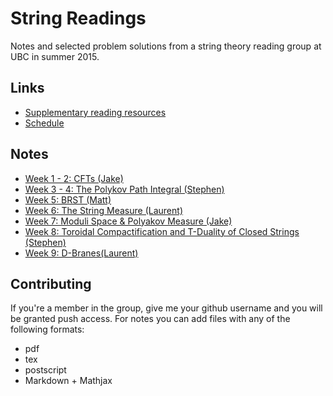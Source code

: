 # String Readings

Notes and selected problem solutions from a string theory reading group at UBC in summer 2015.

## Links

- [Supplementary reading resources](resources/reading.md)
- [Schedule](resources/schedule.md)

## Notes

- [Week 1 - 2: CFTs (Jake)](notes/cfts)
- [Week 3 - 4: The Polykov Path Integral (Stephen)](notes/polykov-path-integral)
- [Week 5: BRST (Matt)](notes/BRST)
- [Week 6: The String Measure (Laurent)](notes/string-measure)
- [Week 7: Moduli Space & Polyakov Measure (Jake)](notes/moduli-amplitude)
- [Week 8: Toroidal Compactification and T-Duality of Closed Strings (Stephen)](notes/toroid)
- [Week 9: D-Branes(Laurent)](notes/branes)

## Contributing

If you're a member in the group, give me your github username and you will be granted push access. For notes you can add files with any of the following formats:

- pdf
- tex
- postscript
- Markdown + Mathjax
